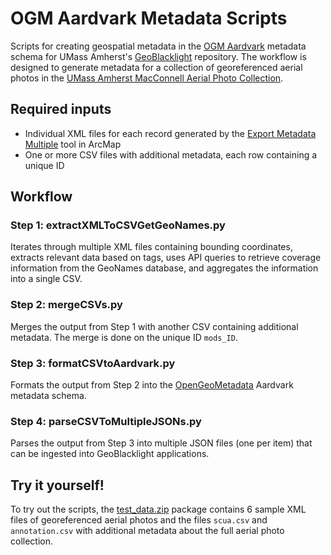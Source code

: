 # OGM Aardvark Metadata Scripts
Scripts for creating geospatial metadata in the [OGM Aardvark](https://opengeometadata.org) metadata schema for UMass Amherst's [GeoBlacklight](https://geoblacklight.org) repository. The workflow is designed to generate metadata for a collection of georeferenced aerial photos in the [UMass Amherst MacConnell Aerial Photo Collection](https://credo.library.umass.edu/view/collection/mufs190).

## Required inputs

* Individual XML files for each record generated by the [Export Metadata Multiple](https://desktop.arcgis.com/en/arcmap/latest/tools/conversion-toolbox/export-metadata-multiple.htm) tool in ArcMap
* One or more CSV files with additional metadata, each row containing a unique ID

## Workflow

### Step 1: extractXMLToCSVGetGeoNames.py
Iterates through multiple XML files containing bounding coordinates, extracts relevant data based on tags, uses API queries to retrieve coverage information from the GeoNames database, and aggregates the information into a single CSV.

### Step 2: mergeCSVs.py
Merges the output from Step 1 with another CSV containing additional metadata. The merge is done on the unique ID `mods_ID`.

### Step 3: formatCSVtoAardvark.py
Formats the output from Step 2 into the [OpenGeoMetadata](https://opengeometadata.org) Aardvark metadata schema.

### Step 4: parseCSVToMultipleJSONs.py
Parses the output from Step 3 into multiple JSON files (one per item) that can be ingested into GeoBlacklight applications.

## Try it yourself!
To try out the scripts, the [test_data.zip](https://github.com/umass-gis/metadata-scripts/blob/main/test_data.zip) package contains 6 sample XML files of georeferenced aerial photos and the files `scua.csv` and `annotation.csv` with additional metadata about the full aerial photo collection.
